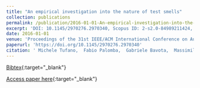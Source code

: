 ```yaml
---
title: "An empirical investigation into the nature of test smells"
collection: publications
permalink: /publication/2016-01-01-An-empirical-investigation-into-the-nature-of-test-smells
excerpt: 'DOI: 10.1145/2970276.2970340, Scopus ID: 2-s2.0-84989211424, Cited by: 35'
date: 2016-01-01
venue: 'Proceedings of the 31st IEEE/ACM International Conference on Automated Software Engineering, ASE 2016, Singapore, September 3-7, 2016'
paperurl: 'https://doi.org/10.1145/2970276.2970340'
citation: ' Michele Tufano,  Fabio Palomba,  Gabriele Bavota,  Massimiliano Di Penta,  Rocco Oliveto,  Andrea De Lucia,  Denys Poshyvanyk, &quot;An empirical investigation into the nature of test smells.&quot; Proceedings of the 31st IEEE/ACM International Conference on Automated Software Engineering, ASE 2016, Singapore, September 3-7, 2016, 2016.'
---
```

[Bibtex](https://dblp.org/rec/bib/conf/kbse/TufanoPBPOLP16){:target="_blank"}

[Access paper here](https://doi.org/10.1145/2970276.2970340){:target="_blank"}
